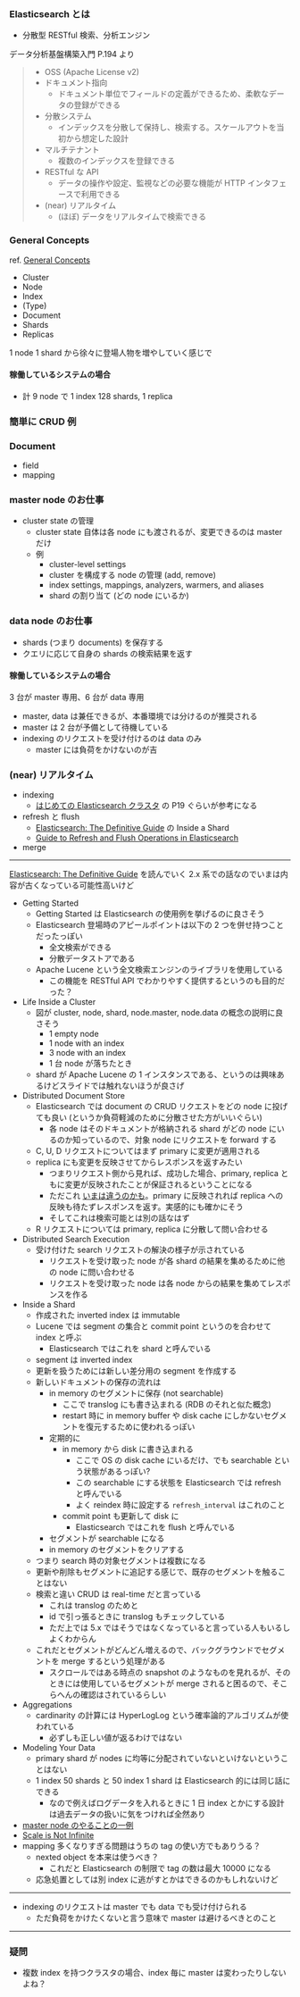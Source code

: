 ### Elasticsearch とは

- 分散型 RESTful 検索、分析エンジン

データ分析基盤構築入門 P.194 より

> - OSS (Apache License v2)
> - ドキュメント指向
>   - ドキュメント単位でフィールドの定義ができるため、柔軟なデータの登録ができる
> - 分散システム
>   - インデックスを分散して保持し、検索する。スケールアウトを当初から想定した設計
> - マルチテナント
>   - 複数のインデックスを登録できる
> - RESTful な API
>   - データの操作や設定、監視などの必要な機能が HTTP インタフェースで利用できる
> - (near) リアルタイム
>   - (ほぼ) データをリアルタイムで検索できる

### General Concepts

ref. [General Concepts][1]

- Cluster
- Node
- Index
- (Type)
- Document
- Shards
- Replicas

1 node 1 shard から徐々に登場人物を増やしていく感じで

#### 稼働しているシステムの場合

- 計 9 node で 1 index 128 shards, 1 replica

### 簡単に CRUD 例

### Document

- field
- mapping

### master node のお仕事

- cluster state の管理
  - cluster state 自体は各 node にも渡されるが、変更できるのは master だけ
  - 例
    - cluster-level settings
    - cluster を構成する node の管理 (add, remove)
    - index settings, mappings, analyzers, warmers, and aliases
    - shard の割り当て (どの node にいるか)

### data node のお仕事

- shards (つまり documents) を保存する
- クエリに応じて自身の shards の検索結果を返す

#### 稼働しているシステムの場合

3 台が master 専用、6 台が data 専用

- master, data は兼任できるが、本番環境では分けるのが推奨される
- master は 2 台が予備として待機している
- indexing のリクエストを受け付けるのは data のみ
  - master には負荷をかけないのが吉

### (near) リアルタイム

- indexing
  - [はじめての Elasticsearch クラスタ][6] の P19 ぐらいが参考になる
- refresh と flush
  - [Elasticsearch: The Definitive Guide][2] の Inside a Shard
  - [Guide to Refresh and Flush Operations in Elasticsearch][7]
- merge

---

[Elasticsearch: The Definitive Guide][2] を読んでいく
2.x 系での話なのでいまは内容が古くなっている可能性高いけど

- Getting Started
  - Getting Started は Elasticsearch の使用例を挙げるのに良さそう
  - Elasticsearch 登場時のアピールポイントは以下の 2 つを併せ持つことだったっぽい
    - 全文検索ができる
    - 分散データストアである
  - Apache Lucene という全文検索エンジンのライブラリを使用している
    - この機能を RESTful API でわかりやすく提供するというのも目的だった？
- Life Inside a Cluster
  - 図が cluster, node, shard, node.master, node.data の概念の説明に良さそう
    - 1 empty node
    - 1 node with an index
    - 3 node with an index
    - 1 台 node が落ちたとき
  - shard が Apache Lucene の 1 インスタンスである、というのは興味あるけどスライドでは触れないほうが良さげ
- Distributed Document Store
  - Elasticsearch では document の CRUD リクエストをどの node に投げても良い (というか負荷軽減のために分散させた方がいいぐらい)
    - 各 node はそのドキュメントが格納される shard がどの node にいるのか知っているので、対象 node にリクエストを forward する
  - C, U, D リクエストについてはまず primary に変更が適用される
  - replica にも変更を反映させてからレスポンスを返すみたい
    - つまりリクエスト側から見れば、成功した場合、primary, replica ともに変更が反映されたことが保証されるということになる
    - ただこれ [いまは違うのかも][3]。primary に反映されれば replica への反映も待たずレスポンスを返す。実感的にも確かにそう
    - そしてこれは検索可能とは別の話なはず
  - R リクエストについては primary, replica に分散して問い合わせる
- Distributed Search Execution
  - 受け付けた search リクエストの解決の様子が示されている
    - リクエストを受け取った node が各 shard の結果を集めるために他の node に問い合わせる
    - リクエストを受け取った node は各 node からの結果を集めてレスポンスを作る
- Inside a Shard
  - 作成された inverted index は immutable
  - Lucene では segment の集合と commit point というのを合わせて index と呼ぶ
    - Elasticsearch ではこれを shard と呼んでいる
  - segment は inverted index
  - 更新を扱うためには新しい差分用の segment を作成する
  - 新しいドキュメントの保存の流れは
    - in memory のセグメントに保存 (not searchable)
      - ここで translog にも書き込まれる (RDB のそれと似た概念)
      - restart 時に in memory buffer や disk cache にしかないセグメントを復元するために使われるっぽい
    - 定期的に
      - in memory から disk に書き込まれる
        - ここで OS の disk cache にいるだけ、でも searchable という状態があるっぽい?
        - この searchable にする状態を Elasticsearch では refresh と呼んでいる
        - よく reindex 時に設定する `refresh_interval` はこれのこと
      - commit point も更新して disk に
        - Elasticsearch ではこれを flush と呼んでいる
    - セグメントが searchable になる
    - in memory のセグメントをクリアする
  - つまり search 時の対象セグメントは複数になる
  - 更新や削除もセグメントに追記する感じで、既存のセグメントを触ることはない
  - 検索と違い CRUD は real-time だと言っている
    - これは translog のためと
    - id で引っ張るときに translog もチェックしている
    - ただ上では 5.x ではそうではなくなっていると言っている人もいるしよくわからん
  - これだとセグメントがどんどん増えるので、バックグラウンドでセグメントを merge するという処理がある
    - スクロールではある時点の snapshot のようなものを見れるが、そのときには使用しているセグメントが merge されると困るので、そこらへんの確認はされているらしい
- Aggregations
  - cardinarity の計算には HyperLogLog という確率論的アルゴリズムが使われている
    - 必ずしも正しい値が返るわけではない
- Modeling Your Data
  - primary shard が nodes に均等に分配されていないといけないということはない
  - 1 index 50 shards と 50 index 1 shard は Elasticsearch 的には同じ話にできる
    - なので例えばログデータを入れるときに 1 日 index とかにする設計は過去データの扱いに気をつければ全然あり
- [master node のやることの一例][4]
- [Scale is Not Infinite][5]
- mapping 多くなりすぎる問題はうちの tag の使い方でもありうる？
  - nexted object を本来は使うべき？
    - これだと Elasticsearch の制限で tag の数は最大 10000 になる
  - 応急処置としては別 index に逃がすとかはできるのかもしれないけど

---

- indexing のリクエストは master でも data でも受け付けられる
  - ただ負荷をかけたくないと言う意味で master は避けるべきとのこと

---

### 疑問

- 複数 index を持つクラスタの場合、index 毎に master は変わったりしないよね？

[1]: https://www.elastic.co/guide/en/elasticsearch/reference/current/getting-started-concepts.html
[2]: https://www.elastic.co/guide/en/elasticsearch/guide/current/index.html
[3]: https://github.com/elastic/elasticsearch/issues/16728
[4]: https://www.elastic.co/guide/en/elasticsearch/guide/current/finite-scale.html
[5]: https://www.elastic.co/guide/en/elasticsearch/guide/current/finite-scale.html
[6]: https://www.slideshare.net/snuffkin/elasticsearch-107454226
[7]: https://qbox.io/blog/refresh-flush-operations-elasticsearch-guide
